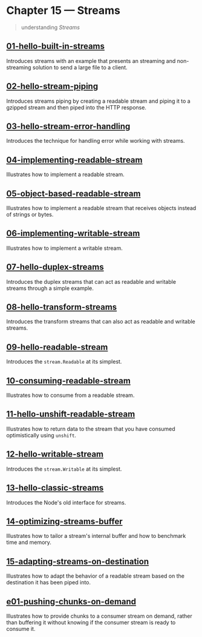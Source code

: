 # Chapter 15 &mdash; Streams
> understanding *Streams*

## [01-hello-built-in-streams](./01-hello-built-in-streams/)
Introduces streams with an example that presents an streaming and non-streaming solution to send a large file to a client.

## [02-hello-stream-piping](./02-hello-stream-piping/)
Introduces streams piping by creating a readable stream and piping it to a gzipped stream and then piped into the HTTP response.

## [03-hello-stream-error-handling](./03-hello-stream-error-handling/)
Introduces the technique for handling error while working with streams.

## [04-implementing-readable-stream](./04-implementing-readable-stream/)
Illustrates how to implement a readable stream.

## [05-object-based-readable-stream](./05-object-based-readable-stream/)
Illustrates how to implement a readable stream that receives objects instead of strings or bytes.

## [06-implementing-writable-stream](./06-implementing-writable-stream/)
Illustrates how to implement a writable stream.

## [07-hello-duplex-streams](./07-hello-duplex-streams/)
Introduces the duplex streams that can act as readable and writable streams through a simple example.

## [08-hello-transform-streams](./08-hello-transform-streams/)
Introduces the transform streams that can also act as readable and writable streams.

## [09-hello-readable-stream](./09-hello-readable-stream/)
Introduces the `stream.Readable` at its simplest.

## [10-consuming-readable-stream](./10-consuming-readable-stream/)
Illustrates how to consume from a readable stream.

## [11-hello-unshift-readable-stream](./11-hello-unshift-readable-stream/)
Illustrates how to return data to the stream that you have consumed optimistically using `unshift`.

## [12-hello-writable-stream](./12-hello-writable-stream/)
Introduces the `stream.Writable` at its simplest.

## [13-hello-classic-streams](./13-hello-classic-streams/)
Introduces the Node's old interface for streams.

## [14-optimizing-streams-buffer](./14-optimizing-streams-buffer/)
Illustrates how to tailor a stream's internal buffer and how to benchmark time and memory.

## [15-adapting-streams-on-destination](./15-adapting-streams-on-destination/)
Illustrates how to adapt the behavior of a readable stream based on the destination it has been piped into.

## [e01-pushing-chunks-on-demand](./e01-pushing-chunks-on-demand/)
Illustrates how to provide chunks to a consumer stream on demand, rather than buffering it without knowing if the consumer stream is ready to consume it.